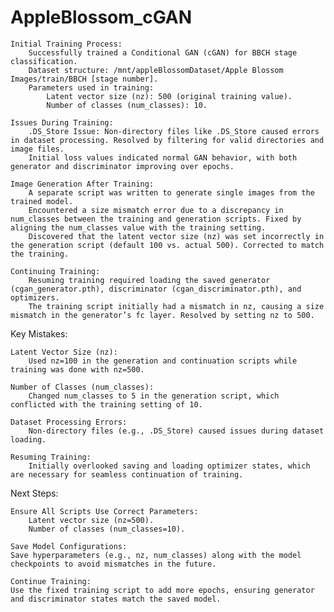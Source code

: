 # AppleBlossom_cGAN

    Initial Training Process:
        Successfully trained a Conditional GAN (cGAN) for BBCH stage classification.
        Dataset structure: /mnt/appleBlossomDataset/Apple Blossom Images/train/BBCH [stage number].
        Parameters used in training:
            Latent vector size (nz): 500 (original training value).
            Number of classes (num_classes): 10.

    Issues During Training:
        .DS_Store Issue: Non-directory files like .DS_Store caused errors in dataset processing. Resolved by filtering for valid directories and image files.
        Initial loss values indicated normal GAN behavior, with both generator and discriminator improving over epochs.

    Image Generation After Training:
        A separate script was written to generate single images from the trained model.
        Encountered a size mismatch error due to a discrepancy in num_classes between the training and generation scripts. Fixed by aligning the num_classes value with the training setting.
        Discovered that the latent vector size (nz) was set incorrectly in the generation script (default 100 vs. actual 500). Corrected to match the training.

    Continuing Training:
        Resuming training required loading the saved generator (cgan_generator.pth), discriminator (cgan_discriminator.pth), and optimizers.
        The training script initially had a mismatch in nz, causing a size mismatch in the generator’s fc layer. Resolved by setting nz to 500.

Key Mistakes:

    Latent Vector Size (nz):
        Used nz=100 in the generation and continuation scripts while training was done with nz=500.

    Number of Classes (num_classes):
        Changed num_classes to 5 in the generation script, which conflicted with the training setting of 10.

    Dataset Processing Errors:
        Non-directory files (e.g., .DS_Store) caused issues during dataset loading.

    Resuming Training:
        Initially overlooked saving and loading optimizer states, which are necessary for seamless continuation of training.

Next Steps:

    Ensure All Scripts Use Correct Parameters:
        Latent vector size (nz=500).
        Number of classes (num_classes=10).

    Save Model Configurations:
    Save hyperparameters (e.g., nz, num_classes) along with the model checkpoints to avoid mismatches in the future.

    Continue Training:
    Use the fixed training script to add more epochs, ensuring generator and discriminator states match the saved model.
